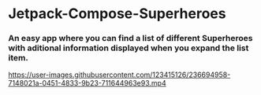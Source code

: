 # Jetpack-Compose-Superheroes

### An easy app where you can find a list of different Superheroes with aditional information displayed when you expand the list item.



https://user-images.githubusercontent.com/123415126/236694958-7148021a-0451-4833-9b23-711644963e93.mp4


